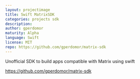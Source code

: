 ```yaml
---
layout: projectimage
title: Swift MatrixSDK
categories: projects sdk
description: 
author: gperdomor
maturity: Alpha
language: Swift
license: MIT
repo: https://github.com/gperdomor/matrix-sdk
---
```


Unofficial SDK to build apps compatible with Matrix using swift

https://github.com/gperdomor/matrix-sdk
